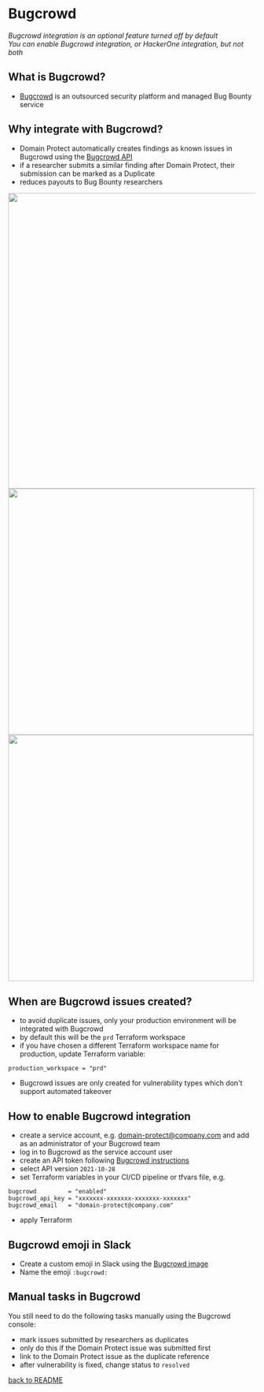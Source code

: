 # Bugcrowd
*Bugcrowd integration is an optional feature turned off by default*  
*You can enable Bugcrowd integration, or HackerOne integration, but not both*

## What is Bugcrowd?
* [Bugcrowd](https://bugcrowd.com) is an outsourced security platform and managed Bug Bounty service

## Why integrate with Bugcrowd?
* Domain Protect automatically creates findings as known issues in Bugcrowd using the [Bugcrowd API](https://docs.bugcrowd.com/api/getting-started/)
* if a researcher submits a similar finding after Domain Protect, their submission can be marked as a Duplicate
* reduces payouts to Bug Bounty researchers

<img src="images/bugcrowd-issue.png" width="600">

<img src="images/bugcrowd-vulnerability.png" width="500">

<img src="images/bugcrowd-comment.png" width="500">

## When are Bugcrowd issues created?
* to avoid duplicate issues, only your production environment will be integrated with Bugcrowd
* by default this will be the `prd` Terraform workspace
* if you have chosen a different Terraform workspace name for production, update Terraform variable:
```
production_workspace = "prd"
```
* Bugcrowd issues are only created for vulnerability types which don't support automated takeover

## How to enable Bugcrowd integration
* create a service account, e.g. domain-protect@company.com and add as an administrator of your Bugcrowd team
* log in to Bugcrowd as the service account user
* create an API token following [Bugcrowd instructions](https://docs.bugcrowd.com/api/getting-started/)
* select API version `2021-10-28`
* set Terraform variables in your CI/CD pipeline or tfvars file, e.g.

```
bugcrowd         = "enabled"
bugcrowd_api_key = "xxxxxxx-xxxxxxx-xxxxxxx-xxxxxxx"
bugcrowd_email   = "domain-protect@company.com"
```
* apply Terraform

## Bugcrowd emoji in Slack
* Create a custom emoji in Slack using the [Bugcrowd image](../docs/slack/bugcrowd.png)
* Name the emoji `:bugcrowd:`

## Manual tasks in Bugcrowd
You still need to do the following tasks manually using the Bugcrowd console:
* mark issues submitted by researchers as duplicates
* only do this if the Domain Protect issue was submitted first
* link to the Domain Protect issue as the duplicate reference
* after vulnerability is fixed, change status to `resolved`

[back to README](../README.md)
